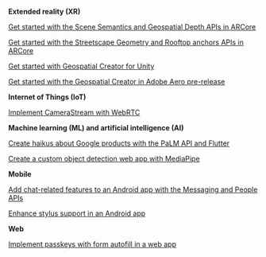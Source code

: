 **Extended reality (XR)**

[Get started with the Scene Semantics and Geospatial Depth APIs in ARCore](https://developers.google.com/codelabs/arcore-scene-semantics-geospatial-depth)

[Get started with the Streetscape Geometry and Rooftop anchors APIs in ARCore](https://developers.google.com/codelabs/arcore-streetscape-geometry-rooftop-anchors)

[Get started with Geospatial Creator for Unity](https://developers.google.com/codelabs/arcore-unity-geospatial-creator)

[Get started with the Geospatial Creator in Adobe Aero pre-release](https://developers.google.com/codelabs/arcore-adobe-aero-geospatial-creator)

**Internet of Things (IoT)**

[Implement CameraStream with WebRTC](https://developers.home.google.com/codelabs/smarthome-webrtc)

**Machine learning (ML) and artificial intelligence (AI)**

[Create haikus about Google products with the PaLM API and Flutter](https://codelabs.developers.google.com/haiku-generator)

[Create a custom object detection web app with MediaPipe](https://codelabs.developers.google.com/mp-object-detection-web)

**Mobile**

[Add chat-related features to an Android app with the Messaging and People APIs](https://codelabs.developers.google.com/people-messaging)

[Enhance stylus support in an Android app](https://developer.android.com/codelabs/large-screens/advanced-stylus-support)

**Web**

[Implement passkeys with form autofill in a web app](https://developers.google.com/codelabs/passkey-form-autofill)
